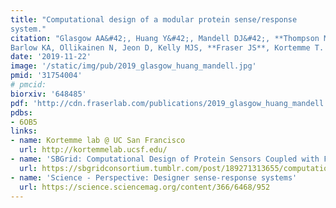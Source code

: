 ```yaml
---
title: "Computational design of a modular protein sense/response
system."
citation: "Glasgow AA&#42;, Huang Y&#42;, Mandell DJ&#42;, **Thompson M**, Ritterson R, Loshbaugh AL, **Pellegrino J**, Krivacic C, Pache RA,
Barlow KA, Ollikainen N, Jeon D, Kelly MJS, **Fraser JS**, Kortemme T.  *Science*. 2019."
date: '2019-11-22'
image: '/static/img/pub/2019_glasgow_huang_mandell.jpg'
pmid: '31754004'
# pmcid:
biorxiv: '648485'
pdf: 'http://cdn.fraserlab.com/publications/2019_glasgow_huang_mandell.pdf'
pdbs:
- 6OB5
links:
- name: Kortemme lab @ UC San Francisco
  url: http://kortemmelab.ucsf.edu/
- name: 'SBGrid: Computational Design of Protein Sensors Coupled with Functional Outputs'
  url: https://sbgridconsortium.tumblr.com/post/189271313655/computational-design-of-protein-sensors-coupled
- name: 'Science - Perspective: Designer sense-response systems'
  url: https://science.sciencemag.org/content/366/6468/952
---
```

